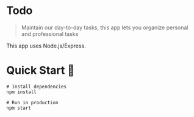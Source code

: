 # Todo

> Maintain our day-to-day tasks, this app lets you organize personal and professional tasks

This app uses Node.js/Express.

# Quick Start 🚀

```
# Install dependencies
npm install

# Run in production
npm start
```
